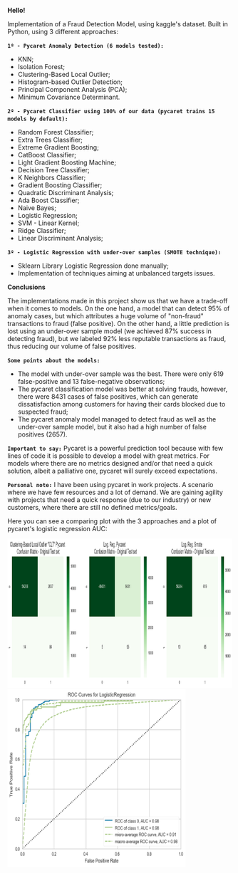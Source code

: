 **Hello!**

Implementation of a Fraud Detection Model, using kaggle's dataset. Built in Python, using 3 different approaches:

**`1º - Pycaret Anomaly Detection (6 models tested):`**
* KNN;
* Isolation Forest;
* Clustering-Based Local Outlier;
* Histogram-based Outlier Detection;
* Principal Component Analysis (PCA);
* Minimum Covariance Determinant.


**`2º - Pycaret Classifier using 100% of our data (pycaret trains 15 models by default):`**
* Random Forest Classifier;
* Extra Trees Classifier;
* Extreme Gradient Boosting;
* CatBoost Classifier;
* Light Gradient Boosting Machine;
* Decision Tree Classifier;
* K Neighbors Classifier;
* Gradient Boosting Classifier;
* Quadratic Discriminant Analysis;
* Ada Boost Classifier;
* Naive Bayes;
* Logistic Regression;
* SVM - Linear Kernel;
* Ridge Classifier;
* Linear Discriminant Analysis;


**`3º - Logistic Regression with under-over samples (SMOTE technique):`**
* Sklearn Library Logistic Regression done manually;
* Implementation of techniques aiming at unbalanced targets issues.

**Conclusions**

The implementations made in this project show us that we have a trade-off when it comes to models. On the one hand, a model that can detect 95% of anomaly cases, but which attributes a huge volume of "non-fraud" transactions to fraud (false positive). On the other hand, a little prediction is lost using an under-over sample model (we achieved 87% success in detecting fraud), but we labeled 92% less reputable transactions as fraud, thus reducing our volume of false positives.

**`Some points about the models:`**

* The model with under-over sample was the best. There were only 619 false-positive and 13 false-negative observations;
* The pycaret classification model was better at solving frauds, however, there were 8431 cases of false positives, which can generate dissatisfaction among customers for having their cards blocked due to suspected fraud;
* The pycaret anomaly model managed to detect fraud as well as the under-over sample model, but it also had a high number of false positives (2657).


**`Important to say:`** Pycaret is a powerful prediction tool because with few lines of code it is possible to develop a model with great metrics. For models where there are no metrics designed and/or that need a quick solution, albeit a palliative one, pycaret will surely exceed expectations.


**`Personal note:`** I have been using pycaret in work projects. A scenario where we have few resources and a lot of demand. We are gaining agility with projects that need a quick response (due to our industry) or new customers, where there are still no defined metrics/goals.

Here you can see a comparing plot with the 3 approaches and a plot of pycaret's logistic regression AUC:


<img src="./print_examples/image_1.png" height="335" width="1145">

<img src="./print_examples/image_2.png" height="400" width="400">

